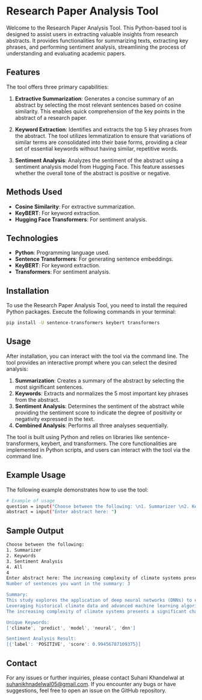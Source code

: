 # Research Paper Analysis Tool

Welcome to the Research Paper Analysis Tool. This Python-based tool is designed to assist users in extracting valuable insights from research abstracts. It provides functionalities for summarizing texts, extracting key phrases, and performing sentiment analysis, streamlining the process of understanding and evaluating academic papers.

## Features

The tool offers three primary capabilities:

1. **Extractive Summarization**: Generates a concise summary of an abstract by selecting the most relevant sentences based on cosine similarity. This enables quick comprehension of the key points in the abstract of a research paper.

2. **Keyword Extraction**: Identifies and extracts the top 5 key phrases from the abstract. The tool utilizes lemmatization to ensure that variations of similar terms are consolidated into their base forms, providing a clear set of essential keywords without having similar, repetitive words.

3. **Sentiment Analysis**: Analyzes the sentiment of the abstract using a sentiment analysis model from Hugging Face. This feature assesses whether the overall tone of the abstract is positive or negative.

## Methods Used
- **Cosine Similarity**:  For extractive summarization.
- **KeyBERT**: For keyword extraction.
- **Hugging Face Transformers**: For sentiment analysis.

## Technologies
- **Python**: Programming language used.
- **Sentence Transformers**: For generating sentence embeddings.
- **KeyBERT**: For keyword extraction.
- **Transformers**: For sentiment analysis.

## Installation

To use the Research Paper Analysis Tool, you need to install the required Python packages. Execute the following commands in your terminal:

```bash
pip install -U sentence-transformers keybert transformers
```

## Usage

After installation, you can interact with the tool via the command line. The tool provides an interactive prompt where you can select the desired analysis:

1. **Summarization**: Creates a summary of the abstract by selecting the most significant sentences.
2. **Keywords**: Extracts and normalizes the 5 most important key phrases from the abstract.
3. **Sentiment Analysis**: Determines the sentiment of the abstract while providing the sentiment score to indicate the degree of positivity or negativity expressed in the text.
4. **Combined Analysis**: Performs all three analyses sequentially.

The tool is built using Python and relies on libraries like sentence-transformers, keybert, and transformers. The core functionalities are implemented in Python scripts, and users can interact with the tool via the command line.

## Example Usage

The following example demonstrates how to use the tool:

```bash
# Example of usage
question = input("Choose between the following: \n1. Summarizer \n2. Keywords \n3. Sentiment Analysis \n4. All \n")
abstract = input("Enter abstract here: ")
```

## Sample Output
```bash
Choose between the following: 
1. Summarizer 
2. Keywords 
3. Sentiment Analysis 
4. All 
4
Enter abstract here: The increasing complexity of climate systems presents a significant challenge in accurately predicting future environmental conditions. This study explores the application of deep neural networks (DNNs) to enhance climate prediction models under conditions of high uncertainty. Leveraging historical climate data and advanced machine learning algorithms, we constructed a multi-layered neural network capable of learning non-linear dependencies between atmospheric variables. The model was trained on both regional and global climate datasets, incorporating variables such as temperature, humidity, and greenhouse gas concentrations. Results indicate that the proposed DNN model outperforms traditional statistical methods, particularly in scenarios with incomplete or noisy data. The model's predictive accuracy was validated using cross-validation techniques, with performance metrics showing an improvement of 15% over standard regression-based approaches. However, the black-box nature of neural networks poses interpretability challenges, which are addressed through post-hoc explainability methods, such as SHAP (Shapley Additive Explanations). Future work will focus on integrating real-time satellite data and improving computational efficiency to support more dynamic climate forecasts. This study contributes to the growing body of research seeking to harness artificial intelligence for environmental sustainability and resilience.
Number of sentences you want in the summary: 3

Summary:
This study explores the application of deep neural networks (DNNs) to enhance climate prediction models under conditions of high uncertainty.
Leveraging historical climate data and advanced machine learning algorithms, we constructed a multi-layered neural network capable of learning non-linear dependencies between atmospheric variables.
The increasing complexity of climate systems presents a significant challenge in accurately predicting future environmental conditions.

Unique Keywords:
['climate', 'predict', 'model', 'neural', 'dnn']

Sentiment Analysis Result:
[{'label': 'POSITIVE', 'score': 0.99456787109375}]
```

## Contact
For any issues or further inquiries, please contact Suhani Khandelwal at suhanikhnadelwal05@gmail.com. If you encounter any bugs or have suggestions, feel free to open an issue on the GitHub repository.
